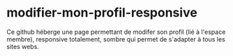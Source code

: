# modifier-mon-profil-responsive
 Ce github héberge une page permettant de modifer son profil (lié à l'espace membre), responsive totalement, sombre qui permet de s'adapter à tous les sites webs. 
